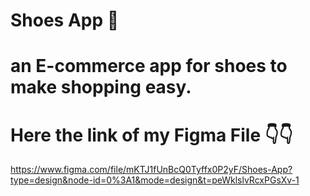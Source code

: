 # Shoes App 👟
# an E-commerce app for shoes to make shopping easy.
# Here the link of my Figma File 👇👇
https://www.figma.com/file/mKTJ1fUnBcQ0Tyffx0P2yF/Shoes-App?type=design&node-id=0%3A1&mode=design&t=peWklslvRcxPGsXv-1
